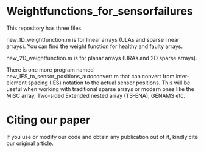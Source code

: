 # Weightfunctions_for_sensorfailures
This repository has three files. 

new_1D_weightfunction.m is for linear arrays (ULAs and sparse linear arrays). 
You can find the weight function for healthy and faulty arrays.

new_2D_weightfunction.m is for planar arrays (URAs and 2D sparse arrays). 

There is one more program named new_IES_to_sensor_positions_autoconvert.m that can convert from inter-element spacing (IES) notation to the actual sensor positions. 
This will be useful when working with traditional sparse arrays or modern ones like the MISC array, Two-sided Extended nested array (TS-ENA), GENAMS etc.

# Citing our paper

If you use or modify our code and obtain any publication out of it, kindly cite our original article.
